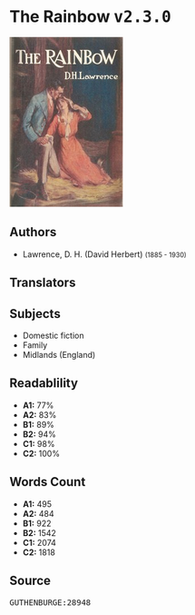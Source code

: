 # The Rainbow <kbd>v2.3.0</kbd>

![](./cover.medium.jpg "")

## Authors


 - Lawrence, D. H. (David Herbert) <small>(1885 - 1930)</small>

## Translators



## Subjects


 - Domestic fiction
 - Family
 - Midlands (England)

## Readablility


 - **A1:** 77%
 - **A2:** 83%
 - **B1:** 89%
 - **B2:** 94%
 - **C1:** 98%
 - **C2:** 100%

## Words Count


 - **A1:** 495
 - **A2:** 484
 - **B1:** 922
 - **B2:** 1542
 - **C1:** 2074
 - **C2:** 1818

## Source


<kbd>GUTHENBURGE:28948</kbd>
